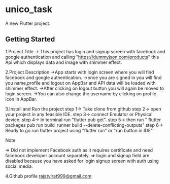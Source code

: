 # unico_task

A new Flutter project.

## Getting Started

1.Project Title
-> This project has login and signup screen with facebook and google authentication and calling "https://dummyjson.com/products"
this Api which displays data and image with shimmer effect.

2.Project Description
->App starts with login screen where you will find facebook and google authentication.
->once you are signed in you will find you name,profile and logout on AppBar and API data will be loaded with shimmer effect.
->After clicking on logout button you will again be moved to login screen.
->You can also change the username by clicking on profile icon in AppBar.

3.Install and Run the project
step 1-> Take clone from github
step 2-> open your project in any feasible IDE.
step 3-> connect Emulator or Physical device.
step 4-> In terminal run "flutter pub get".
step 5-> then run " flutter packages pub run build_runner build --delete-conflicting-outputs"
step 6-> Ready to go run flutter project using "flutter run" or "run button in IDE"

Note:

=> Did not implement Facebook auth as it requires certificate and need facebook developer account separately.
=> login and signup field are disabled because you have asked for login signup screen with auth using social media.

4.Github profile
rajatvirat999@gmail.com

